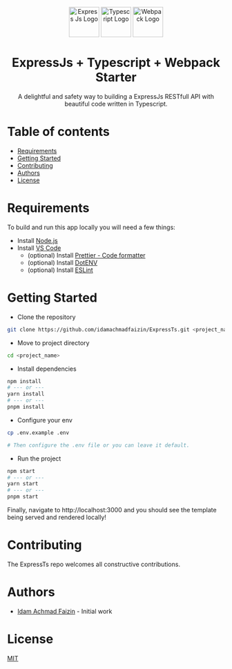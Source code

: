 <p align="center">
  <a scr="https://expressjs.com/">
		<img src="https://i.cloudup.com/zfY6lL7eFa-3000x3000.png" height="70" alt="Express Js Logo" title="Express Js Logo"/>
  </a>
  <a src="https://www.typescriptlang.org/">
		<img src="https://upload.wikimedia.org/wikipedia/commons/thumb/4/4c/Typescript_logo_2020.svg/1200px-Typescript_logo_2020.svg.png" height="70" alt="Typescript Logo" title="Typescript Logo"/>
  </a>
  <a src="https://webpack.js.org/">
    <img src="https://webpack.js.org/site-logo.1fcab817090e78435061.svg" height="70" alt="Webpack Logo" title="Webpack Logo" />
  </a>
</p>

<h1 align="center">
  <a src="https://expressjs.com/">ExpressJs</a>
  +
  <a src="https://www.typescriptlang.org/">Typescript</a>
  +
  <a src="https://webpack.js.org/">Webpack</a>
  Starter
</h1>

<p align="center">
  A delightful and safety way to building a ExpressJs RESTfull API with beautiful code written in Typescript.
</p>

<!-- [![NPM Version][npm-version-image]][npm-url] -->
<!-- [![NPM Install Size][npm-install-size-image]][npm-install-size-url] -->
<!-- [![NPM Downloads][npm-downloads-image]][npm-downloads-url] -->

# Table of contents

- [Requirements](#requirements)
- [Getting Started](#getting-started)
- [Contributing](#contributing)
- [Authors](#authors)
- [License](#license)

# Requirements

To build and run this app locally you will need a few things:

- Install [Node.js](https://nodejs.org/)
- Install [VS Code](https://code.visualstudio.com/)
  - (optional) Install [Prettier - Code formatter](https://marketplace.visualstudio.com/items?itemName=esbenp.prettier-vscode)
  - (optional) Install [DotENV](https://marketplace.visualstudio.com/items?itemName=mikestead.dotenv)
  - (optional) Install [ESLint](https://marketplace.visualstudio.com/items?itemName=dbaeumer.vscode-eslint)

# Getting Started

- Clone the repository

```bash
git clone https://github.com/idamachmadfaizin/ExpressTs.git <project_name>
```

- Move to project directory

```bash
cd <project_name>
```

- Install dependencies

```bash
npm install
# --- or ---
yarn install
# --- or ---
pnpm install
```

- Configure your env

```bash
cp .env.example .env

# Then configure the .env file or you can leave it default.
```

- Run the project

```bash
npm start
# --- or ---
yarn start
# --- or ---
pnpm start
```

Finally, navigate to http://localhost:3000 and you should see the template being served and rendered locally!

# Contributing

The ExpressTs repo welcomes all constructive contributions.

# Authors

- [Idam Achmad Faizin](https://github.com/idamachmadfaizin) - Initial work

# License

[MIT](LICENSE)

<!-- [npm-downloads-url]: https://npmcharts.com/compare/express?minimal=true -->

<!-- [npm-install-size-url]: https://packagephobia.com/result?p=express -->

[npm-url]: https://npmjs.org/package/express
[npm-version-image]: https://badgen.net/npm/v/express

<!-- [![Express Logo](https://i.cloudup.com/zfY6lL7eFa-3000x3000.png)](http://expressjs.com/)
![Typescript Logo](https://upload.wikimedia.org/wikipedia/commons/thumb/4/4c/Typescript_logo_2020.svg/512px-Typescript_logo_2020.svg.png)

# Project Title

Build Express Js + Typescript with basic features

## Getting Started

These instructions will get you a copy of the project up and running on your local machine for development and testing purposes. See deployment for notes on how to deploy the project on a live system.

### Prerequisites

This is a Node.js module available through the npm registry.

Before installing, download and install Node.js 10 or higher is required.

### Installing

First clone or download this project.

Then follow this commands:

```
$ npm install or yarn install
```

## Authors

* **Idam Achmad Faizin** - *Initial work* - [Idamachmadfaizin](https://github.com/idamachmadfaizin) -->
